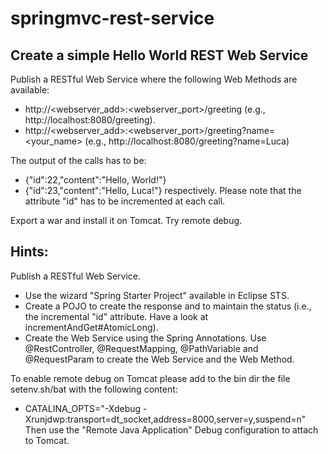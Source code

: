 # springmvc-rest-service
## Create a simple Hello World REST Web Service
Publish a RESTful Web Service where the following Web Methods are available:
* http://<webserver_add>:<webserver_port>/greeting (e.g., http://localhost:8080/greeting).
* http://<webserver_add>:<webserver_port>/greeting?name=<your_name> (e.g., http://localhost:8080/greeting?name=Luca)

The output of the calls has to be:

* {"id":22,"content":"Hello, World!"}
* {"id":23,"content":"Hello, Luca!"}
respectively. Please note that the attribute "id" has to be incremented at each call.

Export a war and install it on Tomcat. Try remote debug.

## Hints:
Publish a RESTful Web Service.
* Use the wizard "Spring Starter Project" available in Eclipse STS.
* Create a POJO to create the response and to maintain the status (i.e., the incremental "id" attribute. Have a look at incrementAndGet#AtomicLong).
* Create the Web Service using the Spring Annotations. Use @RestController, @RequestMapping, @PathVariable and @RequestParam to create the Web Service and the Web Method.

To enable remote debug on Tomcat please add to the bin dir the file setenv.sh/bat with the following content:
* CATALINA_OPTS="-Xdebug -Xrunjdwp:transport=dt_socket,address=8000,server=y,suspend=n"
Then use the "Remote Java Application" Debug configuration to attach to Tomcat.
